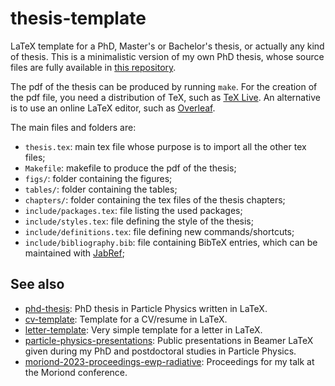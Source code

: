 thesis-template
===============

LaTeX template for a PhD, Master's or Bachelor's thesis, or actually any kind of thesis.
This is a minimalistic version of my own PhD thesis, whose source files are fully available in [this repository](https://github.com/cyrraz/phd-thesis).

The pdf of the thesis can be produced by running `make`.
For the creation of the pdf file, you need a distribution of TeX, such as [TeX Live](https://www.tug.org/texlive/quickinstall.html).
An alternative is to use an online LaTeX editor, such as [Overleaf](https://www.overleaf.com/).

The main files and folders are:
* `thesis.tex`: main tex file whose purpose is to import all the other tex files;
* `Makefile`: makefile to produce the pdf of the thesis;
* `figs/`: folder containing the figures;
* `tables/`: folder containing the tables;
* `chapters/`: folder containing the tex files of the thesis chapters;
* `include/packages.tex`: file listing the used packages;
* `include/styles.tex`: file defining the style of the thesis;
* `include/definitions.tex`: file defining new commands/shortcuts;
* `include/bibliography.bib`: file containing BibTeX entries, which can be maintained with [JabRef](https://www.jabref.org/);

See also
--------
* [phd-thesis](https://github.com/cyrraz/phd-thesis):  PhD thesis in Particle Physics written in LaTeX.
* [cv-template](https://github.com/cyrraz/cv-template): Template for a CV/resume in LaTeX.
* [letter-template](https://github.com/cyrraz/letter-template):  Very simple template for a letter in LaTeX.
* [particle-physics-presentations](https://github.com/cyrraz/particle-physics-presentations): Public presentations in Beamer LaTeX given during my PhD and postdoctoral studies in Particle Physics.
* [moriond-2023-proceedings-ewp-radiative](https://github.com/cyrraz/moriond-2023-proceedings-ewp-radiative): Proceedings for my talk at the Moriond conference.
